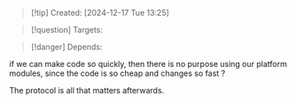 
>[!tip] Created: [2024-12-17 Tue 13:25]

>[!question] Targets: 

>[!danger] Depends: 

if we can make code so quickly, then there is no purpose using our platform modules, since the code is so cheap and changes so fast ?

The protocol is all that matters afterwards.